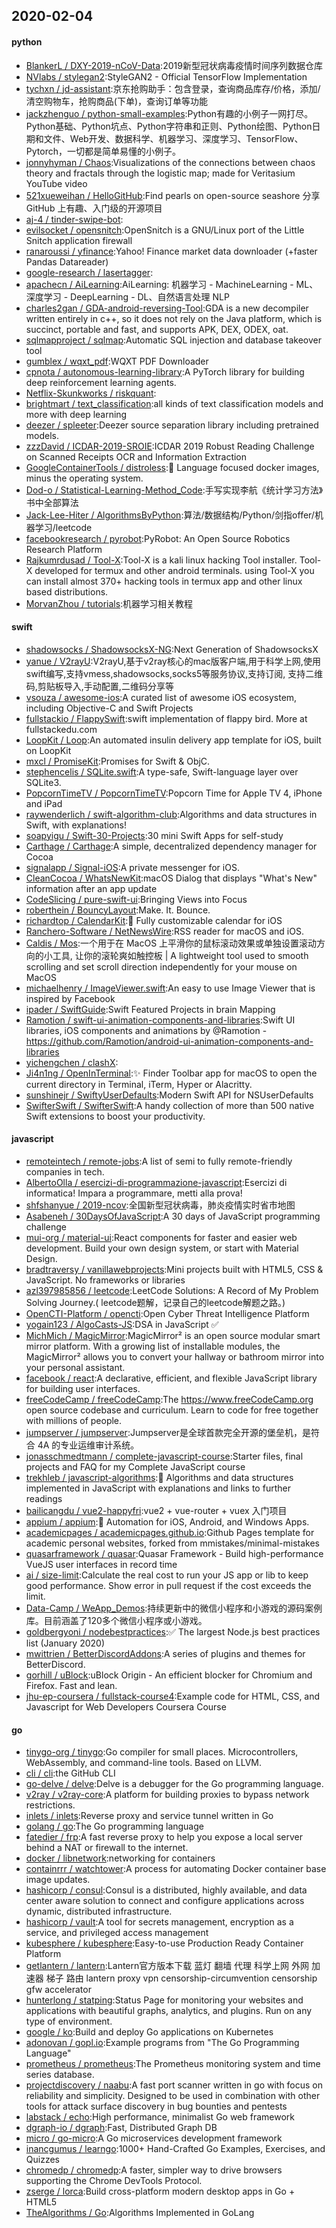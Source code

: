 ## 2020-02-04

#### python
* [BlankerL / DXY-2019-nCoV-Data](https://github.com/BlankerL/DXY-2019-nCoV-Data):2019新型冠状病毒疫情时间序列数据仓库
* [NVlabs / stylegan2](https://github.com/NVlabs/stylegan2):StyleGAN2 - Official TensorFlow Implementation
* [tychxn / jd-assistant](https://github.com/tychxn/jd-assistant):京东抢购助手：包含登录，查询商品库存/价格，添加/清空购物车，抢购商品(下单)，查询订单等功能
* [jackzhenguo / python-small-examples](https://github.com/jackzhenguo/python-small-examples):Python有趣的小例子一网打尽。Python基础、Python坑点、Python字符串和正则、Python绘图、Python日期和文件、Web开发、数据科学、机器学习、深度学习、TensorFlow、Pytorch，一切都是简单易懂的小例子。
* [jonnyhyman / Chaos](https://github.com/jonnyhyman/Chaos):Visualizations of the connections between chaos theory and fractals through the logistic map; made for Veritasium YouTube video
* [521xueweihan / HelloGitHub](https://github.com/521xueweihan/HelloGitHub):Find pearls on open-source seashore 分享 GitHub 上有趣、入门级的开源项目
* [aj-4 / tinder-swipe-bot](https://github.com/aj-4/tinder-swipe-bot):
* [evilsocket / opensnitch](https://github.com/evilsocket/opensnitch):OpenSnitch is a GNU/Linux port of the Little Snitch application firewall
* [ranaroussi / yfinance](https://github.com/ranaroussi/yfinance):Yahoo! Finance market data downloader (+faster Pandas Datareader)
* [google-research / lasertagger](https://github.com/google-research/lasertagger):
* [apachecn / AiLearning](https://github.com/apachecn/AiLearning):AiLearning: 机器学习 - MachineLearning - ML、深度学习 - DeepLearning - DL、自然语言处理 NLP
* [charles2gan / GDA-android-reversing-Tool](https://github.com/charles2gan/GDA-android-reversing-Tool):GDA is a new decompiler written entirely in c++, so it does not rely on the Java platform, which is succinct, portable and fast, and supports APK, DEX, ODEX, oat.
* [sqlmapproject / sqlmap](https://github.com/sqlmapproject/sqlmap):Automatic SQL injection and database takeover tool
* [gumblex / wqxt_pdf](https://github.com/gumblex/wqxt_pdf):WQXT PDF Downloader
* [cpnota / autonomous-learning-library](https://github.com/cpnota/autonomous-learning-library):A PyTorch library for building deep reinforcement learning agents.
* [Netflix-Skunkworks / riskquant](https://github.com/Netflix-Skunkworks/riskquant):
* [brightmart / text_classification](https://github.com/brightmart/text_classification):all kinds of text classification models and more with deep learning
* [deezer / spleeter](https://github.com/deezer/spleeter):Deezer source separation library including pretrained models.
* [zzzDavid / ICDAR-2019-SROIE](https://github.com/zzzDavid/ICDAR-2019-SROIE):ICDAR 2019 Robust Reading Challenge on Scanned Receipts OCR and Information Extraction
* [GoogleContainerTools / distroless](https://github.com/GoogleContainerTools/distroless):🥑
Language focused docker images, minus the operating system.
* [Dod-o / Statistical-Learning-Method_Code](https://github.com/Dod-o/Statistical-Learning-Method_Code):手写实现李航《统计学习方法》书中全部算法
* [Jack-Lee-Hiter / AlgorithmsByPython](https://github.com/Jack-Lee-Hiter/AlgorithmsByPython):算法/数据结构/Python/剑指offer/机器学习/leetcode
* [facebookresearch / pyrobot](https://github.com/facebookresearch/pyrobot):PyRobot: An Open Source Robotics Research Platform
* [Rajkumrdusad / Tool-X](https://github.com/Rajkumrdusad/Tool-X):Tool-X is a kali linux hacking Tool installer. Tool-X developed for termux and other android terminals. using Tool-X you can install almost 370+ hacking tools in termux app and other linux based distributions.
* [MorvanZhou / tutorials](https://github.com/MorvanZhou/tutorials):机器学习相关教程

#### swift
* [shadowsocks / ShadowsocksX-NG](https://github.com/shadowsocks/ShadowsocksX-NG):Next Generation of ShadowsocksX
* [yanue / V2rayU](https://github.com/yanue/V2rayU):V2rayU,基于v2ray核心的mac版客户端,用于科学上网,使用swift编写,支持vmess,shadowsocks,socks5等服务协议,支持订阅, 支持二维码,剪贴板导入,手动配置,二维码分享等
* [vsouza / awesome-ios](https://github.com/vsouza/awesome-ios):A curated list of awesome iOS ecosystem, including Objective-C and Swift Projects
* [fullstackio / FlappySwift](https://github.com/fullstackio/FlappySwift):swift implementation of flappy bird. More at fullstackedu.com
* [LoopKit / Loop](https://github.com/LoopKit/Loop):An automated insulin delivery app template for iOS, built on LoopKit
* [mxcl / PromiseKit](https://github.com/mxcl/PromiseKit):Promises for Swift & ObjC.
* [stephencelis / SQLite.swift](https://github.com/stephencelis/SQLite.swift):A type-safe, Swift-language layer over SQLite3.
* [PopcornTimeTV / PopcornTimeTV](https://github.com/PopcornTimeTV/PopcornTimeTV):Popcorn Time for Apple TV 4, iPhone and iPad
* [raywenderlich / swift-algorithm-club](https://github.com/raywenderlich/swift-algorithm-club):Algorithms and data structures in Swift, with explanations!
* [soapyigu / Swift-30-Projects](https://github.com/soapyigu/Swift-30-Projects):30 mini Swift Apps for self-study
* [Carthage / Carthage](https://github.com/Carthage/Carthage):A simple, decentralized dependency manager for Cocoa
* [signalapp / Signal-iOS](https://github.com/signalapp/Signal-iOS):A private messenger for iOS.
* [CleanCocoa / WhatsNewKit](https://github.com/CleanCocoa/WhatsNewKit):macOS Dialog that displays "What's New" information after an app update
* [CodeSlicing / pure-swift-ui](https://github.com/CodeSlicing/pure-swift-ui):Bringing Views into Focus
* [roberthein / BouncyLayout](https://github.com/roberthein/BouncyLayout):Make. It. Bounce.
* [richardtop / CalendarKit](https://github.com/richardtop/CalendarKit):📅
Fully customizable calendar for iOS
* [Ranchero-Software / NetNewsWire](https://github.com/Ranchero-Software/NetNewsWire):RSS reader for macOS and iOS.
* [Caldis / Mos](https://github.com/Caldis/Mos):一个用于在 MacOS 上平滑你的鼠标滚动效果或单独设置滚动方向的小工具, 让你的滚轮爽如触控板 | A lightweight tool used to smooth scrolling and set scroll direction independently for your mouse on MacOS
* [michaelhenry / ImageViewer.swift](https://github.com/michaelhenry/ImageViewer.swift):An easy to use Image Viewer that is inspired by Facebook
* [ipader / SwiftGuide](https://github.com/ipader/SwiftGuide):Swift Featured Projects in brain Mapping
* [Ramotion / swift-ui-animation-components-and-libraries](https://github.com/Ramotion/swift-ui-animation-components-and-libraries):Swift UI libraries, iOS components and animations by @Ramotion - https://github.com/Ramotion/android-ui-animation-components-and-libraries
* [yichengchen / clashX](https://github.com/yichengchen/clashX):
* [Ji4n1ng / OpenInTerminal](https://github.com/Ji4n1ng/OpenInTerminal):✨
Finder Toolbar app for macOS to open the current directory in Terminal, iTerm, Hyper or Alacritty.
* [sunshinejr / SwiftyUserDefaults](https://github.com/sunshinejr/SwiftyUserDefaults):Modern Swift API for NSUserDefaults
* [SwifterSwift / SwifterSwift](https://github.com/SwifterSwift/SwifterSwift):A handy collection of more than 500 native Swift extensions to boost your productivity.

#### javascript
* [remoteintech / remote-jobs](https://github.com/remoteintech/remote-jobs):A list of semi to fully remote-friendly companies in tech.
* [AlbertoOlla / esercizi-di-programmazione-javascript](https://github.com/AlbertoOlla/esercizi-di-programmazione-javascript):Esercizi di informatica! Impara a programmare, metti alla prova!
* [shfshanyue / 2019-ncov](https://github.com/shfshanyue/2019-ncov):全国新型冠状病毒，肺炎疫情实时省市地图
* [Asabeneh / 30DaysOfJavaScript](https://github.com/Asabeneh/30DaysOfJavaScript):A 30 days of JavaScript programming challenge
* [mui-org / material-ui](https://github.com/mui-org/material-ui):React components for faster and easier web development. Build your own design system, or start with Material Design.
* [bradtraversy / vanillawebprojects](https://github.com/bradtraversy/vanillawebprojects):Mini projects built with HTML5, CSS & JavaScript. No frameworks or libraries
* [azl397985856 / leetcode](https://github.com/azl397985856/leetcode):LeetCode Solutions: A Record of My Problem Solving Journey.( leetcode题解，记录自己的leetcode解题之路。)
* [OpenCTI-Platform / opencti](https://github.com/OpenCTI-Platform/opencti):Open Cyber Threat Intelligence Platform
* [yogain123 / AlgoCasts-JS](https://github.com/yogain123/AlgoCasts-JS):DSA in JavaScript
✅
* [MichMich / MagicMirror](https://github.com/MichMich/MagicMirror):MagicMirror² is an open source modular smart mirror platform. With a growing list of installable modules, the MagicMirror² allows you to convert your hallway or bathroom mirror into your personal assistant.
* [facebook / react](https://github.com/facebook/react):A declarative, efficient, and flexible JavaScript library for building user interfaces.
* [freeCodeCamp / freeCodeCamp](https://github.com/freeCodeCamp/freeCodeCamp):The https://www.freeCodeCamp.org open source codebase and curriculum. Learn to code for free together with millions of people.
* [jumpserver / jumpserver](https://github.com/jumpserver/jumpserver):Jumpserver是全球首款完全开源的堡垒机，是符合 4A 的专业运维审计系统。
* [jonasschmedtmann / complete-javascript-course](https://github.com/jonasschmedtmann/complete-javascript-course):Starter files, final projects and FAQ for my Complete JavaScript course
* [trekhleb / javascript-algorithms](https://github.com/trekhleb/javascript-algorithms):📝
Algorithms and data structures implemented in JavaScript with explanations and links to further readings
* [bailicangdu / vue2-happyfri](https://github.com/bailicangdu/vue2-happyfri):vue2 + vue-router + vuex 入门项目
* [appium / appium](https://github.com/appium/appium):📱
Automation for iOS, Android, and Windows Apps.
* [academicpages / academicpages.github.io](https://github.com/academicpages/academicpages.github.io):Github Pages template for academic personal websites, forked from mmistakes/minimal-mistakes
* [quasarframework / quasar](https://github.com/quasarframework/quasar):Quasar Framework - Build high-performance VueJS user interfaces in record time
* [ai / size-limit](https://github.com/ai/size-limit):Calculate the real cost to run your JS app or lib to keep good performance. Show error in pull request if the cost exceeds the limit.
* [Data-Camp / WeApp_Demos](https://github.com/Data-Camp/WeApp_Demos):持续更新中的微信小程序和小游戏的源码案例库。目前涵盖了120多个微信小程序或小游戏。
* [goldbergyoni / nodebestpractices](https://github.com/goldbergyoni/nodebestpractices):✅
The largest Node.js best practices list (January 2020)
* [mwittrien / BetterDiscordAddons](https://github.com/mwittrien/BetterDiscordAddons):A series of plugins and themes for BetterDiscord.
* [gorhill / uBlock](https://github.com/gorhill/uBlock):uBlock Origin - An efficient blocker for Chromium and Firefox. Fast and lean.
* [jhu-ep-coursera / fullstack-course4](https://github.com/jhu-ep-coursera/fullstack-course4):Example code for HTML, CSS, and Javascript for Web Developers Coursera Course

#### go
* [tinygo-org / tinygo](https://github.com/tinygo-org/tinygo):Go compiler for small places. Microcontrollers, WebAssembly, and command-line tools. Based on LLVM.
* [cli / cli](https://github.com/cli/cli):the GitHub CLI
* [go-delve / delve](https://github.com/go-delve/delve):Delve is a debugger for the Go programming language.
* [v2ray / v2ray-core](https://github.com/v2ray/v2ray-core):A platform for building proxies to bypass network restrictions.
* [inlets / inlets](https://github.com/inlets/inlets):Reverse proxy and service tunnel written in Go
* [golang / go](https://github.com/golang/go):The Go programming language
* [fatedier / frp](https://github.com/fatedier/frp):A fast reverse proxy to help you expose a local server behind a NAT or firewall to the internet.
* [docker / libnetwork](https://github.com/docker/libnetwork):networking for containers
* [containrrr / watchtower](https://github.com/containrrr/watchtower):A process for automating Docker container base image updates.
* [hashicorp / consul](https://github.com/hashicorp/consul):Consul is a distributed, highly available, and data center aware solution to connect and configure applications across dynamic, distributed infrastructure.
* [hashicorp / vault](https://github.com/hashicorp/vault):A tool for secrets management, encryption as a service, and privileged access management
* [kubesphere / kubesphere](https://github.com/kubesphere/kubesphere):Easy-to-use Production Ready Container Platform
* [getlantern / lantern](https://github.com/getlantern/lantern):Lantern官方版本下载 蓝灯 翻墙 代理 科学上网 外网 加速器 梯子 路由 lantern proxy vpn censorship-circumvention censorship gfw accelerator
* [hunterlong / statping](https://github.com/hunterlong/statping):Status Page for monitoring your websites and applications with beautiful graphs, analytics, and plugins. Run on any type of environment.
* [google / ko](https://github.com/google/ko):Build and deploy Go applications on Kubernetes
* [adonovan / gopl.io](https://github.com/adonovan/gopl.io):Example programs from "The Go Programming Language"
* [prometheus / prometheus](https://github.com/prometheus/prometheus):The Prometheus monitoring system and time series database.
* [projectdiscovery / naabu](https://github.com/projectdiscovery/naabu):A fast port scanner written in go with focus on reliability and simplicity. Designed to be used in combination with other tools for attack surface discovery in bug bounties and pentests
* [labstack / echo](https://github.com/labstack/echo):High performance, minimalist Go web framework
* [dgraph-io / dgraph](https://github.com/dgraph-io/dgraph):Fast, Distributed Graph DB
* [micro / go-micro](https://github.com/micro/go-micro):A Go microservices development framework
* [inancgumus / learngo](https://github.com/inancgumus/learngo):1000+ Hand-Crafted Go Examples, Exercises, and Quizzes
* [chromedp / chromedp](https://github.com/chromedp/chromedp):A faster, simpler way to drive browsers supporting the Chrome DevTools Protocol.
* [zserge / lorca](https://github.com/zserge/lorca):Build cross-platform modern desktop apps in Go + HTML5
* [TheAlgorithms / Go](https://github.com/TheAlgorithms/Go):Algorithms Implemented in GoLang
